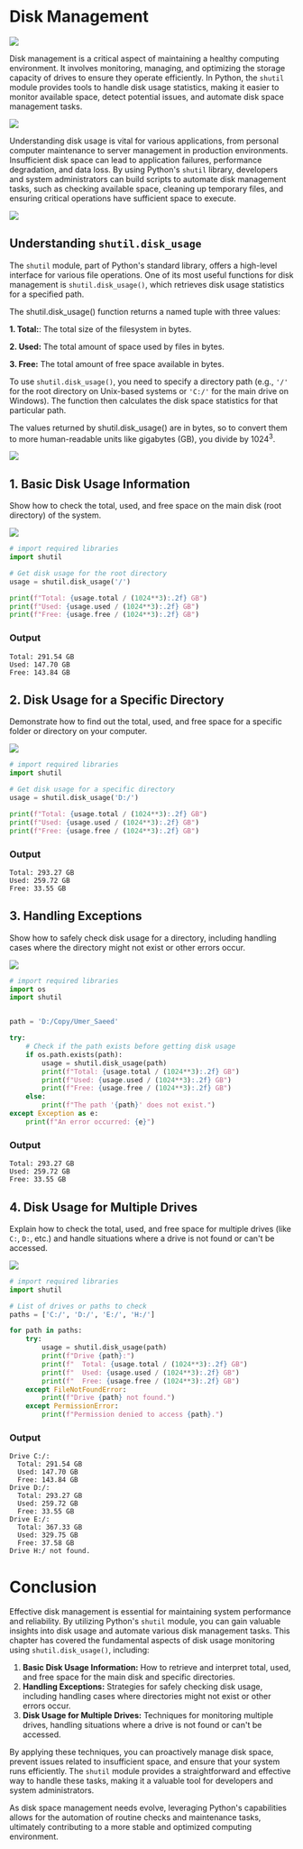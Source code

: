 # Disk Management
![](https://github.com/Umersaeed81/File_Management_Operations/blob/main/log/managing_disk_space/disk_management_t.png?raw=true)

Disk management is a critical aspect of maintaining a healthy computing environment. It involves monitoring, managing, and optimizing the storage capacity of drives to ensure they operate efficiently. In Python, the `shutil` module provides tools to handle disk usage statistics, making it easier to monitor available space, detect potential issues, and automate disk space management tasks.

![](https://github.com/Umersaeed81/File_Management_Operations/blob/main/log/managing_disk_space/efficient_disk_management_00.png?raw=true)

Understanding disk usage is vital for various applications, from personal computer maintenance to server management in production environments. Insufficient disk space can lead to application failures, performance degradation, and data loss. By using Python's `shutil` library, developers and system administrators can build scripts to automate disk management tasks, such as checking available space, cleaning up temporary files, and ensuring critical operations have sufficient space to execute.

![](https://github.com/Umersaeed81/File_Management_Operations/blob/main/log/managing_disk_space/efficient_disk_management_01.png?raw=true)

## Understanding `shutil.disk_usage`

The `shutil` module, part of Python's standard library, offers a high-level interface for various file operations. One of its most useful functions for disk management is `shutil.disk_usage()`, which retrieves disk usage statistics for a specified path.

The shutil.disk_usage() function returns a named tuple with three values:

**1. Total:**: The total size of the filesystem in bytes.

**2. Used:** The total amount of space used by files in bytes.

**3. Free:** The total amount of free space available in bytes.

To use `shutil.disk_usage()`, you need to specify a directory path (e.g., `'/'` for the root directory on Unix-based systems or `'C:/'` for the main drive on Windows). The function then calculates the disk space statistics for that particular path.

The values returned by shutil.disk_usage() are in bytes, so to convert them to more human-readable units like gigabytes (GB), you divide by 1024<sup>3</sup>.




![](https://github.com/Umersaeed81/File_Management_Operations/blob/main/log/managing_disk_space/Managing_Disk_Space.png?raw=true)

## 1. Basic Disk Usage Information

Show how to check the total, used, and free space on the main disk (root directory) of the system.



![](https://github.com/Umersaeed81/File_Management_Operations/blob/main/log/managing_disk_space/Example-01.png?raw=true)


```python
# import required libraries
import shutil

# Get disk usage for the root directory
usage = shutil.disk_usage('/')

print(f"Total: {usage.total / (1024**3):.2f} GB")
print(f"Used: {usage.used / (1024**3):.2f} GB")
print(f"Free: {usage.free / (1024**3):.2f} GB")
```
### Output

    Total: 291.54 GB
    Used: 147.70 GB
    Free: 143.84 GB
    

## 2. Disk Usage for a Specific Directory

Demonstrate how to find out the total, used, and free space for a specific folder or directory on your computer.

![](https://github.com/Umersaeed81/File_Management_Operations/blob/main/log/managing_disk_space/Example-02.png?raw=true)


```python
# import required libraries
import shutil

# Get disk usage for a specific directory
usage = shutil.disk_usage('D:/')

print(f"Total: {usage.total / (1024**3):.2f} GB")
print(f"Used: {usage.used / (1024**3):.2f} GB")
print(f"Free: {usage.free / (1024**3):.2f} GB")

```
### Output

    Total: 293.27 GB
    Used: 259.72 GB
    Free: 33.55 GB
    

## 3. Handling Exceptions

Show how to safely check disk usage for a directory, including handling cases where the directory might not exist or other errors occur.

![](https://github.com/Umersaeed81/File_Management_Operations/blob/main/log/managing_disk_space/Example-03.png?raw=true)


```python
# import required libraries
import os
import shutil


path = 'D:/Copy/Umer_Saeed'

try:
    # Check if the path exists before getting disk usage
    if os.path.exists(path):
        usage = shutil.disk_usage(path)
        print(f"Total: {usage.total / (1024**3):.2f} GB")
        print(f"Used: {usage.used / (1024**3):.2f} GB")
        print(f"Free: {usage.free / (1024**3):.2f} GB")
    else:
        print(f"The path '{path}' does not exist.")
except Exception as e:
    print(f"An error occurred: {e}")
```
### Output

    Total: 293.27 GB
    Used: 259.72 GB
    Free: 33.55 GB
    

## 4. Disk Usage for Multiple Drives

Explain how to check the total, used, and free space for multiple drives (like `C:`, `D:`, etc.) and handle situations where a drive is not found or can't be accessed.

![](https://github.com/Umersaeed81/File_Management_Operations/blob/main/log/managing_disk_space/Example-04.png?raw=true)


```python
# import required libraries
import shutil

# List of drives or paths to check
paths = ['C:/', 'D:/', 'E:/', 'H:/']

for path in paths:
    try:
        usage = shutil.disk_usage(path)
        print(f"Drive {path}:")
        print(f"  Total: {usage.total / (1024**3):.2f} GB")
        print(f"  Used: {usage.used / (1024**3):.2f} GB")
        print(f"  Free: {usage.free / (1024**3):.2f} GB")
    except FileNotFoundError:
        print(f"Drive {path} not found.")
    except PermissionError:
        print(f"Permission denied to access {path}.")
```
### Output

    Drive C:/:
      Total: 291.54 GB
      Used: 147.70 GB
      Free: 143.84 GB
    Drive D:/:
      Total: 293.27 GB
      Used: 259.72 GB
      Free: 33.55 GB
    Drive E:/:
      Total: 367.33 GB
      Used: 329.75 GB
      Free: 37.58 GB
    Drive H:/ not found.

# Conclusion

Effective disk management is essential for maintaining system performance and reliability. By utilizing Python's `shutil` module, you can gain valuable insights into disk usage and automate various disk management tasks. This chapter has covered the fundamental aspects of disk usage monitoring using `shutil.disk_usage()`, including:

1. **Basic Disk Usage Information:** How to retrieve and interpret total, used, and free space for the main disk and specific directories.
2. **Handling Exceptions:** Strategies for safely checking disk usage, including handling cases where directories might not exist or other errors occur.
3. **Disk Usage for Multiple Drives:** Techniques for monitoring multiple drives, handling situations where a drive is not found or can't be accessed.

By applying these techniques, you can proactively manage disk space, prevent issues related to insufficient space, and ensure that your system runs efficiently. The `shutil` module provides a straightforward and effective way to handle these tasks, making it a valuable tool for developers and system administrators.

As disk space management needs evolve, leveraging Python's capabilities allows for the automation of routine checks and maintenance tasks, ultimately contributing to a more stable and optimized computing environment.



